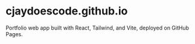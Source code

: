 # cjaydoescode.github.io

Portfolio web app built with React, Tailwind, and Vite, deployed on GitHub Pages.
